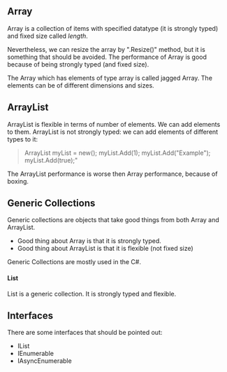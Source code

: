 ﻿## Array

Array is a collection of items with specified datatype (it is strongly typed) and fixed size called *length*.

Nevertheless, we can resize the array by ".Resize()" method, but it is something that should be avoided.
The performance of Array is good because of being strongly typed (and fixed size).

The Array which has elements of type array is called jagged Array. 
The elements can be of different dimensions and sizes.

## ArrayList

ArrayList is flexible in terms of number of elements. We can add elements to them.
ArrayList is not strongly typed: we can add elements of different types to it:
> ArrayList myList = new(); myList.Add(1); myList.Add("Example"); myList.Add(true);"

The ArrayList performance is worse then Array performance, because of boxing.

## Generic Collections

Generic collections are objects that take good things from both Array and ArrayList.
- Good thing about Array is that it is strongly typed.
- Good thing about ArrayList is that it is flexible (not fixed size)

Generic Collections are mostly used in the C#.

#### List

List is a generic collection. It is strongly typed and flexible. 

## Interfaces

There are some interfaces that should be pointed out:
- IList
- IEnumerable
- IAsyncEnumerable